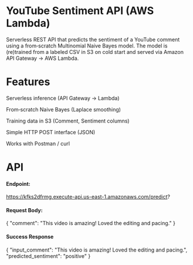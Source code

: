 # YouTube Sentiment API (AWS Lambda)

Serverless REST API that predicts the sentiment of a YouTube comment using a from‑scratch Multinomial Naive Bayes model. The model is (re)trained from a labeled CSV in S3 on cold start and served via Amazon API Gateway → AWS Lambda.

# Features

Serverless inference (API Gateway → Lambda)

From‑scratch Naive Bayes (Laplace smoothing)

Training data in S3 (Comment, Sentiment columns)

Simple HTTP POST interface (JSON)

Works with Postman / curl

# API 

#### Endpoint: 
https://kfks2dfrmg.execute-api.us-east-1.amazonaws.com/predict?

#### Request Body: 
{
  "comment": "This video is amazing! Loved the editing and pacing."
}

#### Success Response
{
"input_comment": "This video is amazing! Loved the editing and pacing.",
"predicted_sentiment": "positive"
}

